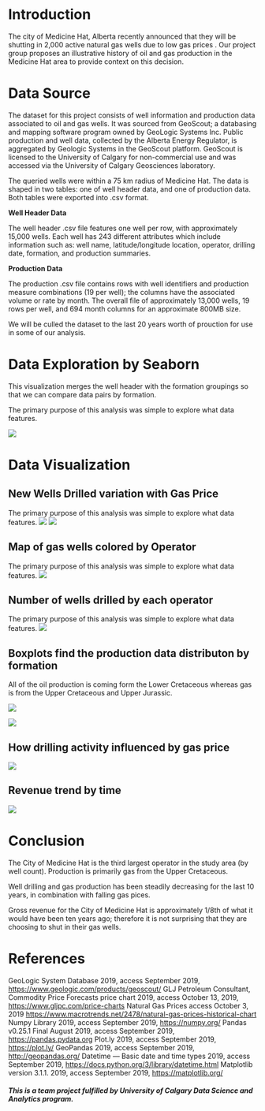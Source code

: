 # Introduction

The city of Medicine Hat, Alberta recently announced that they will be shutting in 2,000 active natural gas wells due to low gas prices . Our project group proposes an illustrative history of oil and gas production in the Medicine Hat area to provide context on this decision.

# Data Source

The dataset for this project consists of well information and production data associated to oil and gas wells. It was sourced from GeoScout; a databasing and mapping software program owned by GeoLogic Systems Inc. Public production and well data, collected by the Alberta Energy Regulator, is aggregated by Geologic Systems in the GeoScout platform. GeoScout is licensed to the University of Calgary for non-commercial use and was accessed via the University of Calgary Geosciences laboratory.

The queried wells were within a 75 km radius of Medicine Hat. The data is shaped in two tables: one of well header data, and one of production data. Both tables were exported into .csv format.

**Well Header Data**

The well header .csv file features one well per row, with approximately 15,000 wells. Each well has 243 different attributes which include information such as: well name, latitude/longitude location, operator, drilling date, formation, and production summaries.

**Production Data**

The production .csv file contains rows with well identifiers and production measure combinations (19 per well); the columns have the associated volume or rate by month. The overall file of approximately 13,000 wells, 19 rows per well, and 694 month columns for an approximate 800MB size.

We will be culled the dataset to the last 20 years worth of prouction for use in some of our analysis.

# Data Exploration by Seaborn 
This visualization merges the well header with the formation groupings so that we can compare data pairs by formation.

The primary purpose of this analysis was simple to explore what data features.

![](plots/Seaborn_Pairgrid.png)

# Data Visualization

## New Wells Drilled variation with Gas Price
The primary purpose of this analysis was simple to explore what data features.
![](plots/Number_of_Active_wells_by_Operator.png)
![](plots/Gas_Production_Distribution.png)
## Map of gas wells colored by Operator
The primary purpose of this analysis was simple to explore what data features.
![](/plots/Mapping_wells_by_Operator.JPG)

## Number of wells drilled by each operator
The primary purpose of this analysis was simple to explore what data features.
![](plots/Number_of_Active_wells_by_Operator.png)

## Boxplots find the production data distributon by formation
All of the oil production is coming form the Lower Cretaceous whereas gas is from the Upper Cretaceous and Upper Jurassic.

![](plots/Boxplot_show_production_by_formation.JPG)

![](plots/Total_production_by_Operator_Formation.JPG)

## How drilling activity influenced by gas price
![](plots/Well_Counts_and_Gas_price_Change.JPG)

## Revenue trend by time
![](plots/Monthly_Revenue_and_Gas_Price.png)

# Conclusion
The City of Medicine Hat is the third largest operator in the study area (by well count). Production is primarily gas from the Upper Cretaceous.

Well drilling and gas production has been steadily decreasing for the last 10 years, in combination with falling gas pices.

Gross revenue for the City of Medicine Hat is approximately 1/8th of what it would have been ten years ago; therefore it is not surprising that they are choosing to shut in their gas wells.

# References
GeoLogic System Database 2019, access September 2019, https://www.geologic.com/products/geoscout/
GLJ Petroleum Consultant, Commodity Price Forecasts price chart 2019, access October 13, 2019, https://www.gljpc.com/price-charts
Natural Gas Prices access October 3, 2019 https://www.macrotrends.net/2478/natural-gas-prices-historical-chart
Numpy Library 2019, access September 2019, https://numpy.org/
Pandas v0.25.1 Final August 2019, access September 2019, https://pandas.pydata.org
Plot.ly 2019, access September 2019, https://plot.ly/
GeoPandas 2019, access September 2019, http://geopandas.org/
Datetime — Basic date and time types 2019, access September 2019, https://docs.python.org/3/library/datetime.html
Matplotlib version 3.1.1. 2019, access September 2019, https://matplotlib.org/

##### This is a team project fulfilled by University of Calgary Data Science and Analytics program.

